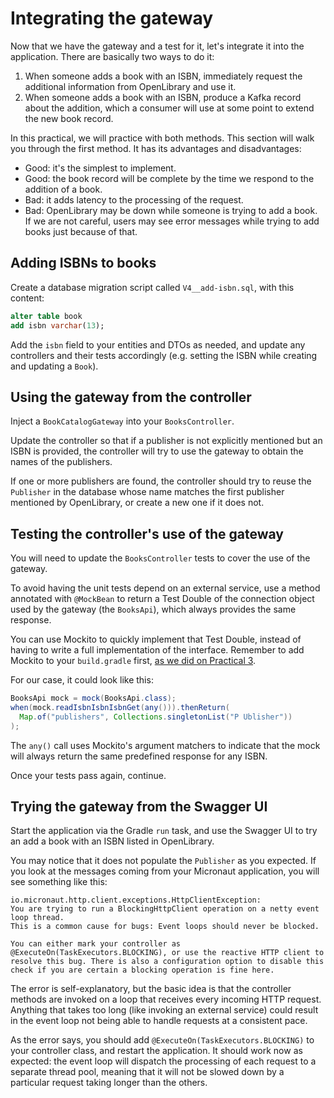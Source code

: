 # Integrating the gateway

Now that we have the gateway and a test for it, let's integrate it into the application.
There are basically two ways to do it:

1. When someone adds a book with an ISBN, immediately request the additional information from OpenLibrary and use it.
1. When someone adds a book with an ISBN, produce a Kafka record about the addition, which a consumer will use at some point to extend the new book record.

In this practical, we will practice with both methods.
This section will walk you through the first method.
It has its advantages and disadvantages:

* Good: it's the simplest to implement.
* Good: the book record will be complete by the time we respond to the addition of a book.
* Bad: it adds latency to the processing of the request.
* Bad: OpenLibrary may be down while someone is trying to add a book.
  If we are not careful, users may see error messages while trying to add books just because of that.

## Adding ISBNs to books

Create a database migration script called `V4__add-isbn.sql`, with this content:

```sql
alter table book
add isbn varchar(13);
```

Add the `isbn` field to your entities and DTOs as needed, and update any controllers and their tests accordingly (e.g. setting the ISBN while creating and updating a `Book`).

## Using the gateway from the controller

Inject a `BookCatalogGateway` into your `BooksController`.

Update the controller so that if a publisher is not explicitly mentioned but an ISBN is provided, the controller will try to use the gateway to obtain the names of the publishers.

If one or more publishers are found, the controller should try to reuse the `Publisher` in the database whose name matches the first publisher mentioned by OpenLibrary, or create a new one if it does not.

## Testing the controller's use of the gateway

You will need to update the `BooksController` tests to cover the use of the gateway.

To avoid having the unit tests depend on an external service, use a method annotated with `@MockBean` to return a Test Double of the connection object used by the gateway (the `BooksApi`), which always provides the same response.

You can use Mockito to quickly implement that Test Double, instead of having to write a full implementation of the interface.
Remember to add Mockito to your `build.gradle` first, [as we did on Practical 3](../micronaut-kafka/06-stats-per-minute.md#testing-the-re-keying-via-mockito).

For our case, it could look like this:

```java
BooksApi mock = mock(BooksApi.class);
when(mock.readIsbnIsbnIsbnGet(any())).thenReturn(
  Map.of("publishers", Collections.singletonList("P Ublisher"))
);
```

The `any()` call uses Mockito's argument matchers to indicate that the mock will always return the same predefined response for any ISBN.

Once your tests pass again, continue.

## Trying the gateway from the Swagger UI

Start the application via the Gradle `run` task, and use the Swagger UI to try an add a book with an ISBN listed in OpenLibrary.

You may notice that it does not populate the `Publisher` as you expected.
If you look at the messages coming from your Micronaut application, you will see something like this:

```
io.micronaut.http.client.exceptions.HttpClientException:
You are trying to run a BlockingHttpClient operation on a netty event loop thread.
This is a common cause for bugs: Event loops should never be blocked.

You can either mark your controller as @ExecuteOn(TaskExecutors.BLOCKING), or use the reactive HTTP client to resolve this bug. There is also a configuration option to disable this check if you are certain a blocking operation is fine here.
```

The error is self-explanatory, but the basic idea is that the controller methods are invoked on a loop that receives every incoming HTTP request.
Anything that takes too long (like invoking an external service) could result in the event loop not being able to handle requests at a consistent pace.

As the error says, you should add `@ExecuteOn(TaskExecutors.BLOCKING)` to your controller class, and restart the application.
It should work now as expected: the event loop will dispatch the processing of each request to a separate thread pool, meaning that it will not be slowed down by a particular request taking longer than the others.
